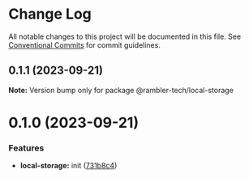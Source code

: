 # Change Log

All notable changes to this project will be documented in this file.
See [Conventional Commits](https://conventionalcommits.org) for commit guidelines.

## 0.1.1 (2023-09-21)

**Note:** Version bump only for package @rambler-tech/local-storage

# 0.1.0 (2023-09-21)

### Features

- **local-storage:** init ([731b8c4](https://github.com/rambler-digital-solutions/rambler-common/commit/731b8c46abac428bcce5bb75f91db7b5b25f9911))
